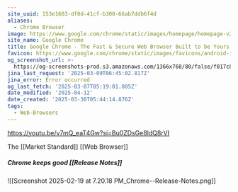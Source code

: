 ```yaml
---
site_uuid: 153e1603-df0d-41cf-b300-66ab7ddb6f4d
aliases:
  - Chrome Browser
image: https://www.google.com/chrome/static/images/homepage/homepage-v2.png
site_name: Google Chrome
title: Google Chrome - The Fast & Secure Web Browser Built to be Yours
favicon: https://www.google.com/chrome/static/images/favicons/android-icon-192x192.png
og_screenshot_url: >-
  https://og-screenshots-prod.s3.amazonaws.com/1366x768/80/false/f017c8050d1c5fcdb4511ba7fa11d3f363165748200d77db41845a647e6acfb6.jpeg
jina_last_request: '2025-03-09T06:45:02.817Z'
jina_error: Error occurred
og_last_fetch: '2025-03-07T05:19:01.805Z'
date_modified: '2025-04-12'
date_created: '2025-03-30T05:44:14.876Z'
tags:
  - Web-Browsers
---
```













































https://youtu.be/v7mQ_eaT4Gw?si=Bu0ZDsGe8ldQ8rVI

The [[Market Standard]] [[Web Browser]]

##### Chrome keeps good [[Release Notes]]
![[Screenshot 2025-02-19 at 7.20.18 PM_Chrome--Release-Notes.png]]
